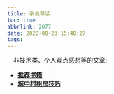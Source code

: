 ```yaml
---
title: 杂谈导读
toc: true
abbrlink: 2077
date: 2020-08-23 15:40:27
tags:
---
```


&emsp;非技术类、个人观点感想等的文章:


- __[推荐书籍](/posts/62923)__
- __[城中村租房技巧](/posts/46101)__